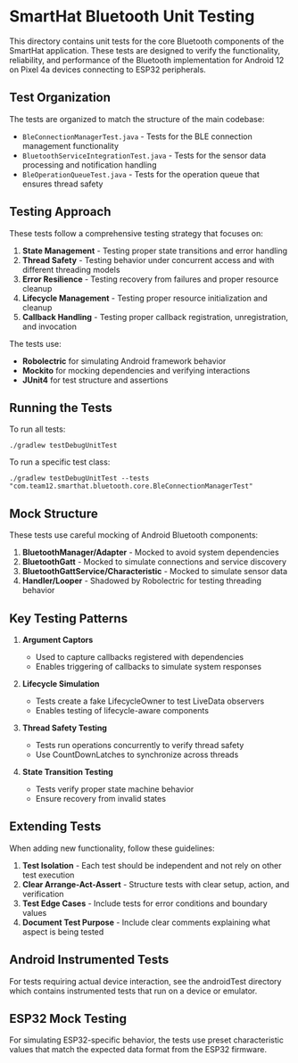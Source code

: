 # SmartHat Bluetooth Unit Testing

This directory contains unit tests for the core Bluetooth components of the SmartHat application. These tests are designed to verify the functionality, reliability, and performance of the Bluetooth implementation for Android 12 on Pixel 4a devices connecting to ESP32 peripherals.

## Test Organization

The tests are organized to match the structure of the main codebase:

- `BleConnectionManagerTest.java` - Tests for the BLE connection management functionality
- `BluetoothServiceIntegrationTest.java` - Tests for the sensor data processing and notification handling
- `BleOperationQueueTest.java` - Tests for the operation queue that ensures thread safety

## Testing Approach

These tests follow a comprehensive testing strategy that focuses on:

1. **State Management** - Testing proper state transitions and error handling
2. **Thread Safety** - Testing behavior under concurrent access and with different threading models
3. **Error Resilience** - Testing recovery from failures and proper resource cleanup
4. **Lifecycle Management** - Testing proper resource initialization and cleanup
5. **Callback Handling** - Testing proper callback registration, unregistration, and invocation

The tests use:
- **Robolectric** for simulating Android framework behavior
- **Mockito** for mocking dependencies and verifying interactions
- **JUnit4** for test structure and assertions

## Running the Tests

To run all tests:

```
./gradlew testDebugUnitTest
```

To run a specific test class:

```
./gradlew testDebugUnitTest --tests "com.team12.smarthat.bluetooth.core.BleConnectionManagerTest"
```

## Mock Structure

These tests use careful mocking of Android Bluetooth components:

1. **BluetoothManager/Adapter** - Mocked to avoid system dependencies
2. **BluetoothGatt** - Mocked to simulate connections and service discovery
3. **BluetoothGattService/Characteristic** - Mocked to simulate sensor data
4. **Handler/Looper** - Shadowed by Robolectric for testing threading behavior

## Key Testing Patterns

1. **Argument Captors**
   - Used to capture callbacks registered with dependencies
   - Enables triggering of callbacks to simulate system responses

2. **Lifecycle Simulation**
   - Tests create a fake LifecycleOwner to test LiveData observers
   - Enables testing of lifecycle-aware components

3. **Thread Safety Testing**
   - Tests run operations concurrently to verify thread safety
   - Use CountDownLatches to synchronize across threads

4. **State Transition Testing**
   - Tests verify proper state machine behavior
   - Ensure recovery from invalid states

## Extending Tests

When adding new functionality, follow these guidelines:

1. **Test Isolation** - Each test should be independent and not rely on other test execution
2. **Clear Arrange-Act-Assert** - Structure tests with clear setup, action, and verification
3. **Test Edge Cases** - Include tests for error conditions and boundary values
4. **Document Test Purpose** - Include clear comments explaining what aspect is being tested

## Android Instrumented Tests

For tests requiring actual device interaction, see the androidTest directory which contains instrumented tests that run on a device or emulator.

## ESP32 Mock Testing

For simulating ESP32-specific behavior, the tests use preset characteristic values that match the expected data format from the ESP32 firmware. 